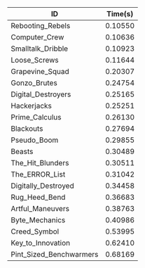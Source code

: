 |ID|Time(s)|
|-|-|
|Rebooting_Rebels|0.10550|
|Computer_Crew|0.10636|
|Smalltalk_Dribble|0.10923|
|Loose_Screws|0.11644|
|Grapevine_Squad|0.20307|
|Gonzo_Brutes|0.24754|
|Digital_Destroyers|0.25165|
|Hackerjacks|0.25251|
|Prime_Calculus|0.26130|
|Blackouts|0.27694|
|Pseudo_Boom|0.29855|
|Beasts|0.30489|
|The_Hit_Blunders|0.30511|
|The_ERROR_List|0.31042|
|Digitally_Destroyed|0.34458|
|Rug_Heed_Bend|0.36683|
|Artful_Maneuvers|0.38763|
|Byte_Mechanics|0.40986|
|Creed_Symbol|0.53995|
|Key_to_Innovation|0.62410|
|Pint_Sized_Benchwarmers|0.68169|
